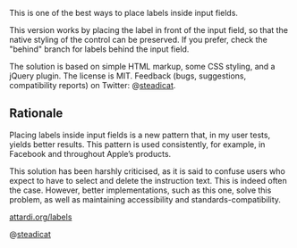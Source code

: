 This is one of the best ways to place labels inside input fields.

This version works by placing the label in front of the input field, so that the native styling of the control can be preserved. If you prefer, check the "behind" branch for labels behind the input field.

The solution is based on simple HTML markup, some CSS styling, and a jQuery plugin. The license is MIT. Feedback (bugs, suggestions, compatibility reports) on Twitter: @[steadicat](http://twitter.com/steadicat).

## Rationale

Placing labels inside input fields is a new pattern that, in my user tests, yields better results. This pattern is used consistently, for example, in Facebook and throughout Apple’s products.

This solution has been harshly criticised, as it is said to confuse users who expect to have to select and delete the instruction text. This is indeed often the case. However, better implementations, such as this one, solve this problem, as well as maintaining accessibility and standards-compatibility.

[attardi.org/labels](http://attardi.org/labels)

@[steadicat](http://twitter.com/steadicat)